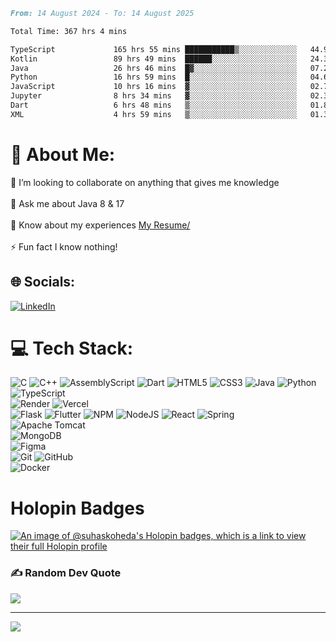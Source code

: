 <!--START_SECTION:waka-->

```markdown
From: 14 August 2024 - To: 14 August 2025

Total Time: 367 hrs 4 mins

TypeScript             165 hrs 55 mins ███████████▒░░░░░░░░░░░░░   44.91 %
Kotlin                 89 hrs 49 mins  ██████░░░░░░░░░░░░░░░░░░░   24.31 %
Java                   26 hrs 46 mins  █▓░░░░░░░░░░░░░░░░░░░░░░░   07.25 %
Python                 16 hrs 59 mins  █░░░░░░░░░░░░░░░░░░░░░░░░   04.60 %
JavaScript             10 hrs 16 mins  ▓░░░░░░░░░░░░░░░░░░░░░░░░   02.78 %
Jupyter                8 hrs 34 mins   ▓░░░░░░░░░░░░░░░░░░░░░░░░   02.32 %
Dart                   6 hrs 48 mins   ▒░░░░░░░░░░░░░░░░░░░░░░░░   01.84 %
XML                    4 hrs 59 mins   ▒░░░░░░░░░░░░░░░░░░░░░░░░   01.35 %
```

<!--END_SECTION:waka-->

# 💫 About Me:
👯 I’m looking to collaborate on anything that gives me knowledge<br><br>💬 Ask me about Java 8 & 17 <br><br>📄 Know about my experiences [My Resume/](https://unknkwnhaasresume.tiiny.site/)<br><br>⚡ Fun fact I know nothing!

## 🌐 Socials:
[![LinkedIn](https://img.shields.io/badge/LinkedIn-%230077B5.svg?logo=linkedin&logoColor=white)](https://www.linkedin.com/in/ssk450/) 

# 💻 Tech Stack:
![C](https://img.shields.io/badge/c-%2300599C.svg?style=plastic&logo=c&logoColor=white) 
![C++](https://img.shields.io/badge/c++-%2300599C.svg?style=plastic&logo=c%2B%2B&logoColor=white) 
![AssemblyScript](https://img.shields.io/badge/assembly%20script-%23000000.svg?style=plastic&logo=assemblyscript&logoColor=white) 
![Dart](https://img.shields.io/badge/dart-%230175C2.svg?style=plastic&logo=dart&logoColor=white)
![HTML5](https://img.shields.io/badge/html5-%23E34F26.svg?style=plastic&logo=html5&logoColor=white) 
![CSS3](https://img.shields.io/badge/css3-%231572B6.svg?style=plastic&logo=css3&logoColor=white) 
![Java](https://img.shields.io/badge/java-%23ED8B00.svg?style=plastic&logo=openjdk&logoColor=white) 
![Python](https://img.shields.io/badge/python-3670A0?style=plastic&logo=python&logoColor=ffdd54)
![TypeScript](https://img.shields.io/badge/typescript-%23007ACC.svg?style=plastic&logo=typescript&logoColor=white) <br>
![Render](https://img.shields.io/badge/Render-%46E3B7.svg?style=plastic&logo=render&logoColor=white) 
![Vercel](https://img.shields.io/badge/vercel-%23000000.svg?style=plastic&logo=vercel&logoColor=white)<br>
![Flask](https://img.shields.io/badge/flask-%23000.svg?style=plastic&logo=flask&logoColor=white)
![Flutter](https://img.shields.io/badge/Flutter-%2302569B.svg?style=plastic&logo=Flutter&logoColor=white)
![NPM](https://img.shields.io/badge/NPM-%23CB3837.svg?style=plastic&logo=npm&logoColor=white) 
![NodeJS](https://img.shields.io/badge/node.js-6DA55F?style=plastic&logo=node.js&logoColor=white)
![React](https://img.shields.io/badge/react-%2320232a.svg?style=plastic&logo=react&logoColor=%2361DAFB)
![Spring](https://img.shields.io/badge/spring-%236DB33F.svg?style=plastic&logo=spring&logoColor=white)<br>
![Apache Tomcat](https://img.shields.io/badge/apache%20tomcat-%23F8DC75.svg?style=plastic&logo=apache-tomcat&logoColor=black)<br>
![MongoDB](https://img.shields.io/badge/MongoDB-%234ea94b.svg?style=plastic&logo=mongodb&logoColor=white) <br>
![Figma](https://img.shields.io/badge/figma-%23F24E1E.svg?style=plastic&logo=figma&logoColor=white) <br>
![Git](https://img.shields.io/badge/git-%23F05033.svg?style=plastic&logo=git&logoColor=white)
![GitHub](https://img.shields.io/badge/github-%23121011.svg?style=plastic&logo=github&logoColor=white)<br>
![Docker](https://img.shields.io/badge/docker-%230db7ed.svg?style=plastic&logo=docker&logoColor=white)

# Holopin Badges
[![An image of @suhaskoheda's Holopin badges, which is a link to view their full Holopin profile](https://holopin.me/suhaskoheda)](https://holopin.io/@suhaskoheda)
### ✍️ Random Dev Quote
![](https://quotes-github-readme.vercel.app/api?type=horizontal&theme=radical)

---
[![](https://visitcount.itsvg.in/api?id=suhassk-hash&icon=0&color=0)](https://visitcount.itsvg.in)

<!-- Proudly created with GPRM ( https://gprm.itsvg.in ) -->
